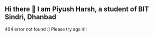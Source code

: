 ##                                    Hi there 👋 I am Piyush Harsh, a student of BIT Sindri, Dhanbad

404 error not found :] Please try again!!
